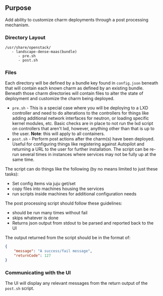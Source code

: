 ## Purpose

Add ability to customize charm deployments through a post processing mechanism.

### Directory Layout

```
/usr/share/openstack/
   - landscape-dense-maas(bundle)
      - pre.sh
      - post.sh
```

### Files

Each directory will be defined by a bundle key found in `config.json` beneath
that will contain each known charm as defined by an existing bundle. Beneath
those charm directories will contain files to alter the state of deployment and
customize the charm being deployed.

* `pre.sh` - This is a special case where you will be deploying to a LXD
  controller and need to do alterations to the controllers for things like
  adding additional network interfaces for neutron, or loading specific kernel
  modules, etc. Basic checks are in place to not run the lxd script on
  controllers that aren't lxd, however, anything other than that is up to the
  user. **Note**: this will apply to all containers.
* `post.sh` - Perform post actions after the charm(s) have been deployed. Useful for
  configuring things like registering against Autopilot and returning a URL to
  the user for further installation. The script can be re-run several times in
  instances where services may not be fully up at the same time.

The script can do things like the following (by no means limited to just these tasks):
* Set config items via juju get/set
* copy files into machines housing the services
* run scripts inside machines for additional configuration needs

The post processing script should follow these guidelines:
* should be run many times without fail
* skips whatever is done
* Returns json output from stdout to be parsed and reported back to the UI

The output returned from the script should be in the format of:

```json
{
    "message": "A success/fail message",
    "returnCode": 127
}
```

### Communicating with the UI

The UI will display any relevant messages from the return output of the `post.sh` script.

